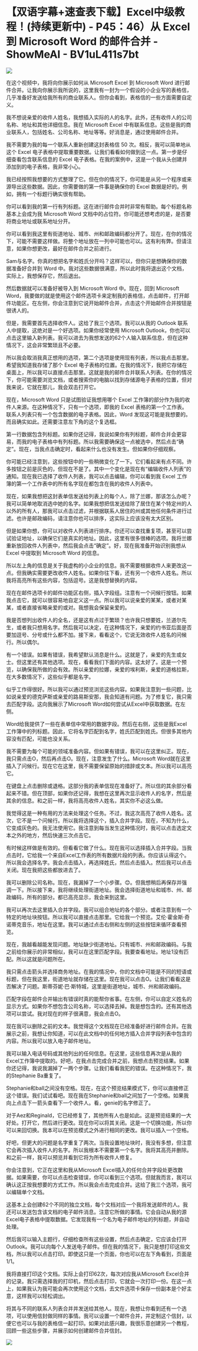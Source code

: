 # 【双语字幕+速查表下载】Excel中级教程！(持续更新中) - P45：46）从 Excel 到 Microsoft Word 的邮件合并 - ShowMeAI - BV1uL411s7bt

![](img/9a4671cff4a74eb9e893e1edbd30bc84_0.png)

在这个视频中，我将向你展示如何从 Microsoft Excel 到 Microsoft Word 进行邮件合并。让我向你展示我所说的，这里我有一封为一个假设的小企业写的表格信，几乎准备好发送给我所有的商业联系人。但你会看到，表格信的一些方面需要自定义。

我不想说亲爱的收件人姓名，我想插入实际的人的名字。此外，还有收件人的公司名称、地址和其他详细信息。我在 Microsoft Excel 中有联系信息。这些是我的商业联系人，包括姓名、公司名称、地址等等。好消息是，通过使用邮件合并。

我不需要为我的每一个联系人重新创建这封表格信 50 次。相反，我可以简单地从这个 Excel 电子表格中提取重要数据。让我们看看如何做到这一点。第一步是仔细查看包含联系信息的 Excel 电子表格。在我的案例中，这是一个我从头创建并添加到的电子表格，我非常小心。

我已经按照我想要的方式整理了它。但在你的情况下，你可能是从另一个程序或来源导出这些数据。因此，你需要做的第一件事是确保你的 Excel 数据是好的。例如，拥有一个标题行确实很有帮助。

你可以看到我的第一行有列标题。这在进行邮件合并时非常有帮助。每个标题名称基本上会成为我 Microsoft Word 文档中的占位符。你可能还想考虑的是，是否要将商业地址或联系地址分开。

你可以看到我这里有街道地址、城市、州和邮政编码都分开了。现在，在你的情况下，可能不需要这样做。将整个地址放在一列中可能也可以。这有利有弊。但请注意，如果你想更改，最好在邮件合并之前进行。

Sam与名字。你真的想把名字和姓氏分开吗？这样可以，但你只是想确保你的数据准备好合并到 Word 中。我对这些数据很满意，所以此时我将退出这个文档，实际上，我想保存它，然后退出。

然后数据就可以准备好被导入到 Microsoft Word 中。现在，回到 Microsoft Word，我要做的就是使用这个邮件选项卡来定制我的表格信，点击邮件，打开邮件功能区。在左侧，你会注意到它说开始邮件合并，点击这个开始邮件合并按钮是很诱人的。

但是，我需要首先选择收件人。这给了我三个选项。我可以从我的 Outlook 联系人中提取，这绝对是一个好选项。如果你经常使用 Microsoft Outlook，你也可以点击这里输入新列表。我可以进去为我想发送的62个人输入联系信息，但在这种情况下，这会非常繁琐且不必要。

所以我会取消我真正想用的选项，第二个选项是使用现有列表，所以我点击那里。希望我知道我存储了那个 Excel 电子表格的位置。在我的情况下，我把它存储在桌面上，所以我可以直接点击那里。这就是我的邮件合并联系人列表。在你的情况下，你可能需要浏览文档，或者搜索你的电脑以找到存储源电子表格的位置，但对我来说，它就在那儿，我会双击打开它。

现在，Microsoft Word 只是试图验证我想用哪个 Excel 工作簿的部分作为我的收件人来源。在这种情况下，只有一个选项，即我的 Excel 表格的第一个工作表。联系人列表只有一个包含数据的电子表格。因此，Word 发现这可能是我想要的。而且确实如此。还需要注意左下角的这个复选框。

第一行数据包含列标题。如果你还记得，我说如果你有列标题，邮件合并会更容易，而我的电子表格中有列标题。所以我需要确保这一点被选中，然后点击“确定”。现在，当我点击确定时，看起来什么也没有发生。但如果你仔细观察。

你可能已经注意到，这些按钮中的一些稍微变化了一下。它们看起来有点不同。许多按钮之前是灰色的，但现在不是了。其中一个变化是现在有“编辑收件人列表”的通知。现在我已选择了收件人列表，我可以点击编辑，你可以看到我 Excel 工作簿的第一个工作表中的所有名字现在都包含在我的收件人列表中。

现在，如果我想把这封表单信发送给列表上的每个人，除了兰娜，那该怎么办呢？我可以简单地取消选中她的名字。如果我想把信发送给除了居住在某个特定州的人以外的所有人，那我可以点击过滤，并根据联系人居住的州或其他任何条件进行过滤。也许是邮政编码，请注意你也可以排序，这实际上应该没有太大区别。

但是如果你想，你可以对收件人列表进行排序。你还可以查找重复项，甚至可以尝试验证地址，以确保它们是真实的地址。因此，这里有很多很棒的选项。我将兰娜重新放回收件人列表中，然后我会点击“确定”。好，现在我准备开始识别我想从 Excel 中提取到 Microsoft Word 的信息。

所以左上角的信息是关于我虚构的小企业的信息。我不需要根据收件人来更改这一点。但我确实需要更改收件人姓名。如果你往下看，还有另一个收件人姓名。所以我将高亮所有这些内容，包括逗号。这是我想替换的内容。

现在在邮件选项卡的邮件功能区右侧，插入字段组。注意有一个问候行按钮。如果我点击它，就可以很容易地自定义这一点。所以我可以说亲爱的某某，或者对某某，或者直接省略亲爱的或对。我想我会保留亲爱的。

我是否想列出收件人的全名，还是这有点过于繁琐？也许我只想要姓，兰道尔先生，或者我只想用名字。然后我可以决定，在这种情况下，亲爱的约书亚后面是否要加逗号、分号或什么都不加。接下来，看看这个，它说无效收件人姓名的问候行。所以偶尔。

有一个错误。如果有错误，我希望默认消息是什么。这就是了，亲爱的先生或女士。但这里还有其他选项。现在，看看我们下面的内容。这太好了。这是一个预览，以确保我所做的会有效。所以亲爱的拉娜，亲爱的埃利斯，亲爱的道格拉斯，在大多数情况下，这些似乎都是名字。

似乎工作得很好。所以我可以通过预览浏览这些内容。如果我注意到一些问题，比如说亲爱的德克萨斯或亲爱的路易斯安那，我会知道有问题。为了修复它，我只需去匹配字段。这向我展示了Microsoft Word如何尝试从Excel中获取数据。在左侧。

Word给我提供了一些在表单信中常用的数据字段。然后在右侧，这些是我Excel工作簿中的列标题。因此，它将名字匹配到名字，姓氏匹配到姓氏。但很多其他内容没有匹配，可能也没关系。

我不需要为每个可能的领域准备内容。但如果有错误，我可以在这里纠正。现在，我只需点击O，然后再点击O。现在，注意发生了什么。Microsoft Word就在这里插入了问候行。现在它在这里，我不需要保留原始的措辞或文本。所以我可以高亮它。

在键盘上点击删除或退格。这部分我的表单信现在准备好了。所以信的其余部分看起来不错。但在顶部，如果你还记得，我想在这里再次显示收件人的名字，然后是其余的信息。和之前一样，我将高亮收件人姓名，其实你不必这么做。

我觉得这是一种有用的方法来处理这个任务。不过，我这次高亮了收件人姓名。这次，它不是一个问候行。所以我将选择这个，插入合并字段。现在，不知为什么，它变成灰色的。我无法使用它。我注意到每当发生这种情况时，我可以点击选定文本之外的地方，然后快速三次点击它。

有时候这样做是有效的。但看看它做了什么。现在我可以选择插入合并字段。当我点击时，它给我一个来自Excel工作表的所有数据片段的列表。你应该认得这个。所以我会选择名字。我会点击插入，再选择姓氏，然后点击插入。然后我可以点击关闭。现在我把这些都放进去了。

我可以删除公司名称。现在，我漏掉了一个小步骤。😊。但我想稍后再保存并强调一下。所以接下来，我将继续处理街道地址。我会选择街道地址和城市、州、邮政编码，所有的部分。都已高亮显示，我会来到这里。

我可以再次去这里插入合并字段。我可以组合地址的各个部分。或者注意到有一个特定的地址块按钮。所以我可以直接点击那里。它给我一个预览。艾伦·霍金斯·奇诺蒂克音乐，地址在这里。我可以通过点击右侧和左侧的这些按钮来循环查看预览。

现在，我越看越能发现问题。地址缺少街道地址。只有城市、州和邮政编码。与我之前给你展示的非常相似，我可以在这里匹配字段。我要查看地址。地址1没有匹配。所以这就是问题所在。

我只需点击箭头并选择商务地址。在我的情况中，你的文档中可能是不同的短语或标题，但在我这里，街道地址就存储在这里。现在我可以点击O。让我们看看这是否解决了问题。斯蒂芬妮·巴·斯特城，这里是街道地址，城市、州和邮政编码。

匹配字段在邮件合并输出有错误时真的能帮你省事。在左侧，你可以自定义姓名的显示方式。如果你不想包含公司名称，可以选择去掉。我是想包含的。还有其他选项可以尝试。我对现在的样子很满意，我会点击O。

现在我可以删除之前的文本。我觉得这个文档现在已经准备好进行邮件合并。在我展示之前，我想让你知道，可以在此文档中的任何地方插入合并字段列表中包含的内容。所以我可以放入电子邮件地址。

我可以输入电话号码或其他列出的任何信息。在这里，这些信息再次是从我的Excel工作簿中提取的。好吧，在我点击完成合并之前，我想点击预览结果。如果你还记得，我说我漏掉了一两个步骤。让我们看看我犯的错误。在这种情况下，我的Stephanie Ba重复了。

Stephanie和ball之间没有空格。现在，在这个预览结果模式下，你可以直接修正这个错误。我们试试看吧。现在我在Stephanie和ball之间加了一个空格。如果我向上点击下一箭头查看下一个收件人。看，genie的名字修正了。

对于Aez和Reginald，它已经修复了，其他所有人也是如此。这是预览结果的一大好处。打开它，然后进行更改。现在你可以将其关闭。这是一个切换功能，所以你可以来回切换。我本可以在预览模式之外进行相同的更改。我可以插入一个空格。

好吧，但更大的问题是名字重复了两次。当我设置地址块时，我没有多想，但注意它会再次插入收件人的名字。所以我根本不需要第一个名字。我将其高亮并删除。和之前一样，我可以预览并看到它将为所有收件人修复。

你会注意到，它正在这里和我从Microsoft Excel插入的任何合并字段处更改数据。如果需要，你可以点击检查错误，你可以看到三个选项。但就我而言，我可以确认这正按我想要的方式工作。所以我会点击完成合并。这给了我三个选项，我可以编辑单个文档。

这基本上会创建62个不同的独立文档，每个文档对应一个我将发送邮件的人。我还可以发送包含该文档的电子邮件消息。注意它所做的事情。它会自动从我的源Excel电子表格中提取数据。它发现我有一个名为电子邮件地址的列标题，并自动处理。

然后我可以输入主题行，仔细检查所有这些设置，然后点击确定，它应该会打开Outlook。我可以向每个人发送电子邮件。但在我的情况下，我只是想打印这些文档，所以我可以点击打印。即使这只是一个页面，你也可以在左下角看到，页面是1/1。

我将直接打印这个文档。实际上会打印62次，每次对应我从Microsoft Excel合并的记录。我只需选择我的打印机，然后点击打印，它就会一次打印一份。在这一点上，如果我认为我可能会再次使用这个文档，去文件选项卡保存一份副本是个好主意，这样我可以轻松调出。

将其与不同的联系人列表合并并发送给其他人。现在，我想让你看到还有一个选项，可以使用信封做同样的事情。我可以设置一个邮件合并，并定制这个信封，以便它也可以与我的表格信一起打印。如果对此感兴趣，我很乐意创建另一个教程，回顾一些这些步骤，并展示如何创建邮件合并信封。

![](img/9a4671cff4a74eb9e893e1edbd30bc84_2.png)

